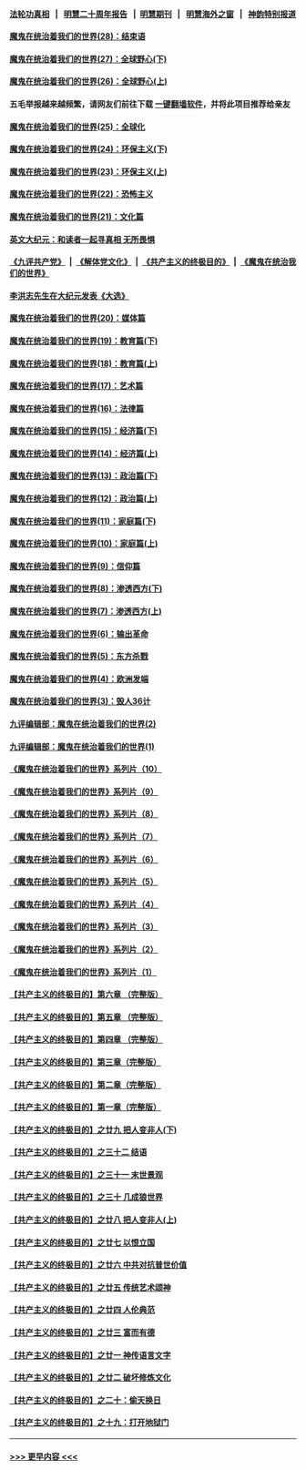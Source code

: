 #### [法轮功真相](https://github.com/gfw-breaker/truth/blob/master/README.md?t=0) &nbsp;&nbsp;|&nbsp;&nbsp; [明慧二十周年报告](https://github.com/gfw-breaker/mh-reports/blob/master/README.md?t=0) &nbsp;&nbsp;|&nbsp;&nbsp;[明慧期刊](https://github.com/gfw-breaker/mh-qikan) &nbsp;&nbsp;|&nbsp;&nbsp; [明慧海外之窗](https://github.com/gfw-breaker/mh-news/blob/master/README.md?t=0) &nbsp;&nbsp;|&nbsp;&nbsp; [神韵特别报道](https://github.com/gfw-breaker/mh-news/blob/master/shenyun.md?t=0)
#### [魔鬼在统治着我们的世界(28)：结束语](../pages/nsc422/n10936246.md?t=07072252) 
#### [魔鬼在统治着我们的世界(27)：全球野心(下)](../pages/nsc422/n10928319.md?t=07072252) 
#### [魔鬼在统治着我们的世界(26)：全球野心(上)](../pages/nsc422/n10900318.md?t=07072252) 
#### 五毛举报越来越频繁，请网友们前往下载 [一键翻墙软件](https://github.com/gfw-breaker/ssr-accounts)，并将此项目推荐给亲友
#### [魔鬼在统治着我们的世界(25)：全球化](../pages/nsc422/n10788205.md?t=07072252) 
#### [魔鬼在统治着我们的世界(24)：环保主义(下)](../pages/nsc422/n10695307.md?t=07072252) 
#### [魔鬼在统治着我们的世界(23)：环保主义(上)](../pages/nsc422/n10688613.md?t=07072252) 
#### [魔鬼在统治着我们的世界(22)：恐怖主义](../pages/nsc422/n10614727.md?t=07072252) 
#### [魔鬼在统治着我们的世界(21)：文化篇](../pages/nsc422/n10597706.md?t=07072252) 
#### [英文大纪元：和读者一起寻真相 无所畏惧](../pages/nsc422/n12542027.md?t=07072252) 
#### [《九评共产党》](https://github.com/begood0513/9ping.md/blob/master/README.md) &nbsp;|&nbsp; [《解体党文化》](../../../../jtdwh.md/blob/master/README.md)  &nbsp;|&nbsp; [《共产主义的终极目的》](../../../../gczydzjmd.md/blob/master/README.md) &nbsp;|&nbsp; [《魔鬼在统治我们的世界》](../../../../mgztzwmdsj.md/blob/master/README.md) 
#### [李洪志先生在大纪元发表《大选》](../pages/nsc422/n12534746.md?t=07072252) 
#### [魔鬼在统治着我们的世界(20)：媒体篇](../pages/nsc422/n10586579.md?t=07072252) 
#### [魔鬼在统治着我们的世界(19)：教育篇(下)](../pages/nsc422/n10564808.md?t=07072252) 
#### [魔鬼在统治着我们的世界(18)：教育篇(上)](../pages/nsc422/n10526970.md?t=07072252) 
#### [魔鬼在统治着我们的世界(17)：艺术篇](../pages/nsc422/n10499093.md?t=07072252) 
#### [魔鬼在统治着我们的世界(16)：法律篇](../pages/nsc422/n10485969.md?t=07072252) 
#### [魔鬼在统治着我们的世界(15)：经济篇(下)](../pages/nsc422/n10469975.md?t=07072252) 
#### [魔鬼在统治着我们的世界(14)：经济篇(上)](../pages/nsc422/n10457370.md?t=07072252) 
#### [魔鬼在统治着我们的世界(13)：政治篇(下)](../pages/nsc422/n10448270.md?t=07072252) 
#### [魔鬼在统治着我们的世界(12)：政治篇(上)](../pages/nsc422/n10444576.md?t=07072252) 
#### [魔鬼在统治着我们的世界(11)：家庭篇(下)](../pages/nsc422/n10440961.md?t=07072252) 
#### [魔鬼在统治着我们的世界(10)：家庭篇(上)](../pages/nsc422/n10435448.md?t=07072252) 
#### [魔鬼在统治着我们的世界(9)：信仰篇](../pages/nsc422/n10432159.md?t=07072252) 
#### [魔鬼在统治着我们的世界(8)：渗透西方(下)](../pages/nsc422/n10429603.md?t=07072252) 
#### [魔鬼在统治着我们的世界(7)：渗透西方(上)](../pages/nsc422/n10426013.md?t=07072252) 
#### [魔鬼在统治着我们的世界(6)：输出革命](../pages/nsc422/n10421536.md?t=07072252) 
#### [魔鬼在统治着我们的世界(5)：东方杀戮](../pages/nsc422/n10417707.md?t=07072252) 
#### [魔鬼在统治着我们的世界(4)：欧洲发端](../pages/nsc422/n10414890.md?t=07072252) 
#### [魔鬼在统治着我们的世界(3)：毁人36计](../pages/nsc422/n10411583.md?t=07072252) 
#### [九评编辑部：魔鬼在统治着我们的世界(2)](../pages/nsc422/n10410036.md?t=07072252) 
#### [九评编辑部：魔鬼在统治着我们的世界(1)](../pages/nsc422/n10406825.md?t=07072252) 
#### [《魔鬼在统治着我们的世界》系列片（10）](../pages/nsc422/n12292670.md?t=07072252) 
#### [《魔鬼在统治着我们的世界》系列片（9）](../pages/nsc422/n12290859.md?t=07072252) 
#### [《魔鬼在统治着我们的世界》系列片（8）](../pages/nsc422/n12287445.md?t=07072252) 
#### [《魔鬼在统治着我们的世界》系列片（7）](../pages/nsc422/n12283425.md?t=07072252) 
#### [《魔鬼在统治着我们的世界》系列片（6）](../pages/nsc422/n12282314.md?t=07072252) 
#### [《魔鬼在统治着我们的世界》系列片（5）](../pages/nsc422/n12281419.md?t=07072252) 
#### [《魔鬼在统治着我们的世界》系列片（4）](../pages/nsc422/n12274024.md?t=07072252) 
#### [《魔鬼在统治着我们的世界》系列片（3）](../pages/nsc422/n12271322.md?t=07072252) 
#### [《魔鬼在统治着我们的世界》系列片（2）](../pages/nsc422/n12269049.md?t=07072252) 
#### [《魔鬼在统治着我们的世界》系列片（1）](../pages/nsc422/n12267575.md?t=07072252) 
#### [【共产主义的终极目的】第六章 （完整版）](../pages/nsc422/n11428913.md?t=07072252) 
#### [【共产主义的终极目的】第五章 （完整版）](../pages/nsc422/n11428912.md?t=07072252) 
#### [【共产主义的终极目的】第四章 （完整版）](../pages/nsc422/n11428907.md?t=07072252) 
#### [【共产主义的终极目的】第三章（完整版）](../pages/nsc422/n11428848.md?t=07072252) 
#### [【共产主义的终极目的】第二章（完整版）](../pages/nsc422/n11428831.md?t=07072252) 
#### [【共产主义的终极目的】第一章（完整版）](../pages/nsc422/n11417651.md?t=07072252) 
#### [【共产主义的终极目的】之廿九 把人变非人(下)](../pages/nsc422/n11344140.md?t=07072252) 
#### [【共产主义的终极目的】之三十二 结语](../pages/nsc422/n11360535.md?t=07072252) 
#### [【共产主义的终极目的】之三十一 末世景观](../pages/nsc422/n11351129.md?t=07072252) 
#### [【共产主义的终极目的】之三十 几成狼世界](../pages/nsc422/n11348280.md?t=07072252) 
#### [【共产主义的终极目的】之廿八 把人变非人(上)](../pages/nsc422/n11340492.md?t=07072252) 
#### [【共产主义的终极目的】之廿七 以恨立国](../pages/nsc422/n11336944.md?t=07072252) 
#### [【共产主义的终极目的】之廿六 中共对抗普世价值](../pages/nsc422/n11324785.md?t=07072252) 
#### [【共产主义的终极目的】之廿五 传统艺术颂神](../pages/nsc422/n11296396.md?t=07072252) 
#### [【共产主义的终极目的】之廿四 人伦典范](../pages/nsc422/n11296397.md?t=07072252) 
#### [【共产主义的终极目的】之廿三 富而有德](../pages/nsc422/n11283598.md?t=07072252) 
#### [【共产主义的终极目的】之廿一 神传语言文字](../pages/nsc422/n11263265.md?t=07072252) 
#### [【共产主义的终极目的】之廿二 破坏修炼文化](../pages/nsc422/n11245728.md?t=07072252) 
#### [【共产主义的终极目的】之二十：偷天换日](../pages/nsc422/n11238846.md?t=07072252) 
#### [【共产主义的终极目的】之十九：打开地狱门](../pages/nsc422/n11206376.md?t=07072252) 

----
#### [ >>> 更早内容 <<< ](../indexes/nsc422-earlier.md)
